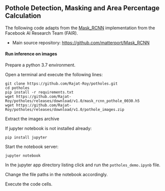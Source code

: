 ## **Pothole Detection, Masking and Area Percentage Calculation**

The following code adapts from the [Mask_RCNN](https://arxiv.org/abs/1703.06870) implementation from the Facebook AI Research Team (FAIR).

*    Main source repository: https://github.com/matterport/Mask_RCNN

#### Run inference on images
Prepare a python 3.7 environment.

Open a terminal and execute the following lines:
```
git clone https://github.com/Rajat-Roy/potholes.git
cd potholes
pip install -r requirements.txt
wget https://github.com/Rajat-Roy/potholes/releases/download/v1.0/mask_rcnn_pothole_0030.h5
wget https://github.com/Rajat-Roy/potholes/releases/download/v1.0/pothole_images.zip
```
Extract the images archive

If jupyter notebook is not installed already:
```
pip install jupyter
```
Start the notebook server:
```
jupyter notebook
```
In the jupyter app directory listing click and run the `potholes_demo.ipynb` file.

Change the file paths in the notebook accordingly.

Execute the code cells.
